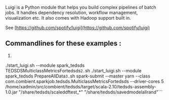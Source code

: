 Luigi is a Python module that helps you build complex pipelines of batch jobs. It handles dependency resolution, workflow management, visualization etc. It also comes with Hadoop support built in.

See [https://github.com/spotify/luigi](https://github.com/spotify/luigi)

## Commandlines for these examples : 
1. ```sh
./start_luigi.sh  --module spark_tedsds TEDSDSMulticlassMetricsFortedsds```
2. ```sh
./start_luigi.sh  --module spark_tedsds PrepareAllData```
3. ```sh
spark-submit --master yarn --class com.combient.sparkjob.tedsds.MulticlassMetricsFortedsds --driver-cores 5  /home/xadmin/src/combient/tedsds/target/scala-2.10/tedsds-assembly-1.0.jar  "/share/tedsds/scaleddftest_*" "/share/tedsds/savedmodelallrand"```
